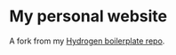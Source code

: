 # My personal website

A fork from my [Hydrogen boilerplate repo](https://github.com/johnnguyencodes/hydrogen-boilerplate).
